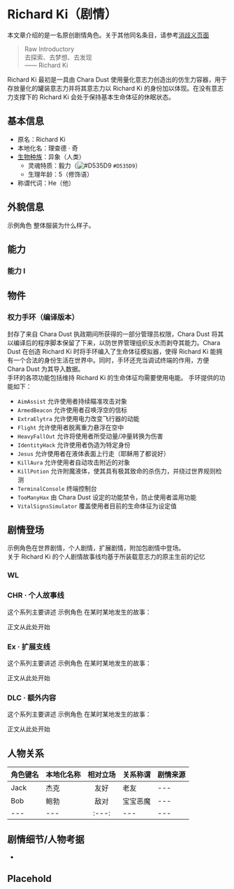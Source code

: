 # Richard Ki（剧情）

<!-- 如果你需要编写一名具有不同功能的同名角色，请使用下面的文段跳转到相应的消歧义页面 -->
本文章介绍的是一名原创剧情角色。关于其他同名条目，请参考[消歧义页面]()

<!-- 这是角色的引言，如果你设定的角色源自于其他国家或地区，请编写一段对应语言的名言并附上中文翻译；若你设定的角色源自中国，则只需要编写中文 -->
> Raw Introductory  
>   去探索、去梦想、去发现  
> —— Richard Ki

<!-- 这是角色的简介，如果角色名不使用英文名字，则括号内必须是英语名字，不得含有非ASCII字符，英语名字将作为内部键名 -->
Richard Ki 最初是一具由 Chara Dust 使用量化意志力创造出的仿生力容器，用于存放量化的罐装意志力并将其意志力以 Richard Ki 的身份加以体现。在没有意志力支撑下的 Richard Ki 会处于保持基本生命体征的休眠状态。

## 基本信息
- 原名：Richard Ki  
- 本地化名：理查德 · 奇
- [生物种族](../Concept/Bioethnic.md)：异象（人类）  
  - 灵魂特质：毅力（![#D535D9](https://via.placeholder.com/12/D535D9/000000?text=+) `#D535D9`）  
  - 生理年龄：5（修饰语）  
- 称谓代词：He（他）

<!-- 这是角色的基本外貌特征，方便后期制作模型 -->
## 外貌信息
示例角色 整体服装为什么样子。

<!-- 这是角色在剧情中所获得的技能，可自由创作 -->
## 能力

### 能力 I

<!-- 这是角色在剧情中获得的物件，可自由创作 -->
## 物件

### 权力手环（编译版本）
封存了来自 Chara Dust 执政期间所获得的一部分管理员权限，Chara Dust 将其以编译后的程序脚本保留了下来，以防世界管理组织反水而剥夺其能力。Chara Dust 在创造 Richard Ki 时将手环编入了生命体征模拟器，使得 Richard Ki 能拥有一个合法的身份生活在世界中。同时，手环还充当调试终端的作用，方便 Chara Dust 为其导入数据。  
手环的各项功能包括维持 Richard Ki 的生命体征均需要使用电能。
手环提供的功能如下：
- `AimAssist` 允许使用者持续瞄准攻击对象
- `ArmedBeacon` 允许使用者召唤浮空的信标
- `ExtraElytra` 允许使用电力改变飞行器的动能
- `Flight` 允许使用者脱离重力悬浮在空中
- `HeavyFallOut` 允许将使用者所受动量/冲量转换为伤害
- `IdentityHack` 允许使用者伪造为特定身份
- `Jesus` 允许使用者在液体表面上行走（耶稣用了都说好）
- `KillAura` 允许使用者自动攻击附近的对象
- `KillPotion` 允许附魔液体，使其具有极其致命的杀伤力，并绕过世界规则检测
- `TerminalConsole` 终端控制台
- `TooManyHax` 由 Chara Dust 设定的功能禁令，防止使用者滥用功能
- `VitalSignsSimulator` 覆盖使用者目前的生命体征为设定值

<!-- 这是角色在剧情故事线中的简短故事 -->
## 剧情登场

示例角色在世界剧情，个人剧情，扩展剧情，附加包剧情中登场。  
关于 Richard Ki 的个人剧情故事线均基于所装载意志力的原主生前的记忆

<!-- 世界剧情，目前还未构思完毕，暂时不需要写 -->
### WL

<!-- 个人剧情，在此处写下专属于这一个角色的传奇故事 -->
### CHR · 个人故事线
这个系列主要讲述 示例角色 在某时某地发生的故事：

正文从此处开始
<!-- 扩展剧情，对世界剧情的部分情节起补充扩展作用 -->
### Ex · 扩展支线
这个系列主要讲述 示例角色 在某时某地发生的故事：

正文从此处开始
<!-- 附加包剧情，对世界剧情影响不大的大型主题剧情线 -->
### DLC · 额外内容
这个系列主要讲述 示例角色 在某时某地发生的故事：

正文从此处开始


<!-- 
这是角色与其他角色的关系简介表，按需填写，如未规划可不写
角色键名需使用英语；
相对立场请从以下词语中选择：友好、中立、敌对、变量、未知 -->
## 人物关系
|角色键名|本地化名称|相对立场|关系称谓|剧情来源|
|---|---|:---:|---|---|
|Jack|杰克|友好|老友|---|
|Bob|鲍勃|敌对|宝宝恶魔|---|
|---|---|:---:|---|---|

<!-- 这是角色需要考虑的细节部分，先行写出有助于为剧情做铺垫 -->
## 剧情细节/人物考据
- 
<!-- 自定义标题 -->
## Placehold